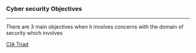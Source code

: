 ### **Cyber security Objectives** 
---
There are 3 main objectives when it involves concerns with the domain of security which involves 

[CIA Triad](CIA%20Triad.md)
